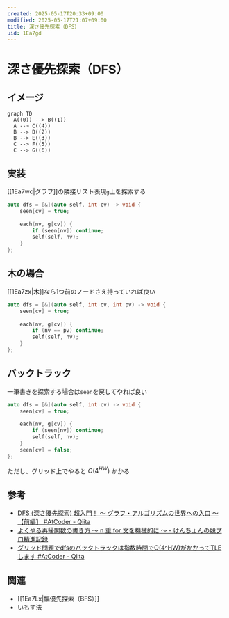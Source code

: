 ```yaml
---
created: 2025-05-17T20:33+09:00
modified: 2025-05-17T21:07+09:00
title: 深さ優先探索（DFS）
uid: 1Ea7gd
---
```


# 深さ優先探索（DFS）

## イメージ

```mermaid
graph TD
  A((0)) --> B((1))
  A --> C((4))
  B --> D((2))
  B --> E((3))
  C --> F((5))
  C --> G((6))
```

## 実装

[[1Ea7wc|グラフ]]の隣接リスト表現`g`上を探索する

```cpp title="dfs.cpp"
auto dfs = [&](auto self, int cv) -> void {
    seen[cv] = true;
    
    each(nv, g[cv]) {
        if (seen[nv]) continue;
        self(self, nv);
    }
};
```

## 木の場合 

[[1Ea7zx|木]]なら1つ前のノードさえ持っていれば良い

```cpp title="dfs.cpp"
auto dfs = [&](auto self, int cv, int pv) -> void {
    seen[cv] = true;
    
    each(nv, g[cv]) {
        if (nv == pv) continue;
        self(self, nv);
    }
};
```

## バックトラック

一筆書きを探索する場合は`seen`を戻してやれば良い

```cpp title="dfs.cpp"
auto dfs = [&](auto self, int cv) -> void {
    seen[cv] = true;
    
    each(nv, g[cv]) {
        if (seen[nv]) continue;
        self(self, nv);
    }
    seen[cv] = false;
};
```

ただし、グリッド上でやると $O(4^{HW})$ かかる

## 参考

- [DFS (深さ優先探索) 超入門！ 〜 グラフ・アルゴリズムの世界への入口 〜【前編】 #AtCoder - Qiita](https://qiita.com/drken/items/4a7869c5e304883f539b)
- [よくやる再帰関数の書き方 〜 n 重 for 文を機械的に 〜 - けんちょんの競プロ精進記録](https://drken1215.hatenablog.com/entry/2020/05/04/190252)
- [グリッド問題でdfsのバックトラックは指数時間でO(4^HW)がかかってTLEします #AtCoder - Qiita](https://qiita.com/rMJ2pwyc4U/items/f26bfc9612259197bb09)

## 関連

- [[1Ea7Lx|幅優先探索（BFS）]]
- いもす法
